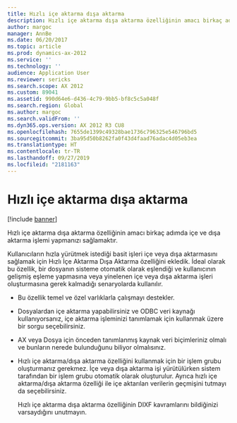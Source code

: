 ```yaml
---
title: Hızlı içe aktarma dışa aktarma
description: Hızlı içe aktarma dışa aktarma özelliğinin amacı birkaç adımda içe ve dışa aktarma işlemi yapmanızı sağlamaktır.
author: margoc
manager: AnnBe
ms.date: 06/20/2017
ms.topic: article
ms.prod: dynamics-ax-2012
ms.service: ''
ms.technology: ''
audience: Application User
ms.reviewer: sericks
ms.search.scope: AX 2012
ms.custom: 89041
ms.assetid: 990d64e6-d436-4c79-9bb5-bf8c5c5a048f
ms.search.region: Global
ms.author: margoc
ms.search.validFrom: ''
ms.dyn365.ops.version: AX 2012 R3 CU8
ms.openlocfilehash: 7655de1399c49328bae1736c796325e546796bd5
ms.sourcegitcommit: 3ba95d50b8262fa0f43d4faad76adac4d05eb3ea
ms.translationtype: HT
ms.contentlocale: tr-TR
ms.lasthandoff: 09/27/2019
ms.locfileid: "2181163"
---
```

# <a name="quick-import-export"></a>Hızlı içe aktarma dışa aktarma

[!include [banner](../../includes/banner.md)]

Hızlı içe aktarma dışa aktarma özelliğinin amacı birkaç adımda içe ve dışa aktarma işlemi yapmanızı sağlamaktır.

Kullanıcıların hızla yürütmek istediği basit işleri içe veya dışa aktarmasını sağlamak için Hızlı İçe Aktarma Dışa Aktarma özelliğini ekledik. İdeal olarak bu özellik, bir dosyanın sisteme otomatik olarak eşlendiği ve kullanıcının gelişmiş eşleme yapmasına veya yinelenen içe veya dışa aktarma işleri oluşturmasına gerek kalmadığı senaryolarda kullanılır.

- Bu özellik temel ve özel varlıklarla çalışmayı destekler.
- Dosyalardan içe aktarma yapabilirsiniz ve ODBC veri kaynağı kullanıyorsanız, içe aktarma işleminizi tanımlamak için kullanmak üzere bir sorgu seçebilirsiniz.
- AX veya Dosya için önceden tanımlanmış kaynak veri biçimleriniz olmalı ve bunların nerede bulunduğunu biliyor olmalısınız.
- Hızlı içe aktarma/dışa aktarma özelliğini kullanmak için bir işlem grubu oluşturmanız gerekmez. İçe veya dışa aktarma işi yürütülürken sistem tarafından bir işlem grubu otomatik olarak oluşturulur. Ayrıca hızlı içe aktarma/dışa aktarma özelliği ile içe aktarılan verilerin geçmişini tutmayı da seçebilirsiniz.

  Hızlı içe aktarma dışa aktarma özelliğinin DIXF kavramlarını bildiğinizi varsaydığını unutmayın.



